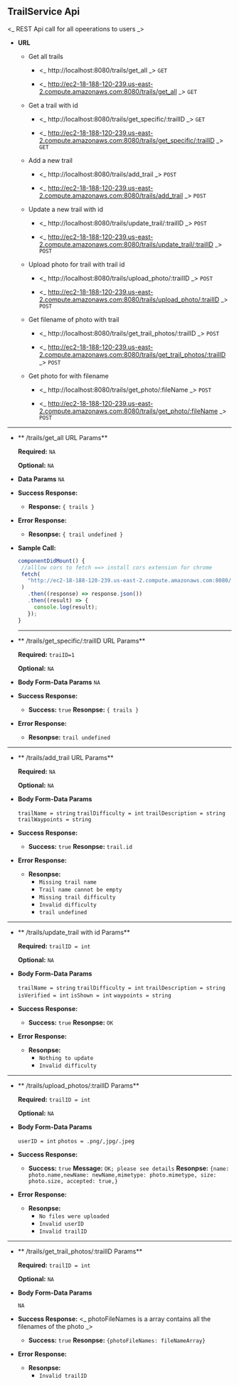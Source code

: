 **TrailService Api**
----
  <_ REST Api call for all opeerations to users _>

* **URL**

  * Get all trails
    * <_ http://localhost:8080/trails/get_all _>  `GET` 

    * <_ http://ec2-18-188-120-239.us-east-2.compute.amazonaws.com:8080/trails/get_all _> `GET` 
  
  * Get a trail with id 
    * <_ http://localhost:8080/trails/get_specific/:trailID _> `GET` 
  
    * <_ http://ec2-18-188-120-239.us-east-2.compute.amazonaws.com:8080/trails/get_specific/:trailID _> `GET` 
  
  * Add a new trail
    * <_ http://localhost:8080/trails/add_trail _>  `POST` 
  
    * <_ http://ec2-18-188-120-239.us-east-2.compute.amazonaws.com:8080/trails/add_trail _>  `POST` 
    
  * Update a new trail with id 
    * <_ http://localhost:8080/trails/update_trail/:trailID _>  `POST` 
  
    * <_ http://ec2-18-188-120-239.us-east-2.compute.amazonaws.com:8080/trails/update_trail/:trailID _>  `POST`  
  
  * Upload photo for trail with trail id 
    * <_ http://localhost:8080/trails/upload_photo/:trailID _>  `POST` 
  
    * <_ http://ec2-18-188-120-239.us-east-2.compute.amazonaws.com:8080/trails/upload_photo/:trailID _>  `POST` 
 
  * Get filename of photo with trail 
    * <_ http://localhost:8080/trails/get_trail_photos/:trailID _>  `POST` 
  
    * <_ http://ec2-18-188-120-239.us-east-2.compute.amazonaws.com:8080/trails/get_trail_photos/:trailID _>  `POST`     
 
  * Get photo for with filename 
    * <_ http://localhost:8080/trails/get_photo/:fileName _>  `POST` 
  
    * <_ http://ec2-18-188-120-239.us-east-2.compute.amazonaws.com:8080/trails/get_photo/:fileName _>  `POST` 
***************************************************************************************************************************

* ** /trails/get_all URL Params**
     
   **Required:**
   `NA`

   **Optional:**
    `NA`
    
* **Data Params**
    `NA`

* **Success Response:**

  * **Response:** `{ trails }`
 
* **Error Response:**

  * **Resonpse:** `{ trail undefined }`

* **Sample Call:**

   ```javascript
  componentDidMount() {
    //alllow cors to fetch ==> install cors extension for chrome
    fetch(
      "http://ec2-18-188-120-239.us-east-2.compute.amazonaws.com:8080/trails/get_all"
    )
      .then((response) => response.json())
      .then((result) => {
        console.log(result);
      });
  }
  ```
  ****************************************************************************************************************************
 
 * ** /trails/get_specific/:trailID URL Params**
     
   **Required:**
   `traiID=1`

   **Optional:**
    `NA`
    
* **Body Form-Data Params**
    `NA`
* **Success Response:**

  * **Success:** `true`
    **Resonpse:** `{ trails }`
 
* **Error Response:**

  * **Resonpse:** 
    `trail undefined`  
    
 ***************************************************************************************************************************
 
 * ** /trails/add_trail URL Params**
     
   **Required:**
   `NA`

   **Optional:**
    `NA`
    
* **Body Form-Data Params**
  
    `trailName = string`
    `trailDifficulty = int`
    `trailDescription = string`
    `trailWaypoints = string`
    
* **Success Response:**

  * **Success:** `true`
    **Resonpse:** `trail.id`
 
* **Error Response:**

  * **Resonpse:** 
    * `Missing trail name`  
    * `Trail name cannot be empty` 
    * `Missing trail difficulty`  
    * `Invalid difficulty` 
    * `trail undefined`
    
 ***************************************************************************************************************************
 
 * ** /trails/update_trail with id Params**
     
   **Required:**
   `trailID = int`

   **Optional:**
    `NA`
    
* **Body Form-Data Params**
  
    `trailName = string`
    `trailDifficulty = int`
    `trailDescription = string`
    `isVerified = int`
    `isShown = int`
    `waypoints = string`
    
* **Success Response:**

  * **Success:** `true`
    **Resonpse:** `OK`
 
* **Error Response:**

  * **Resonpse:** 
    * `Nothing to update`  
    * `Invalid difficulty` 
  
***************************************************************************************************************************
 
 * ** /trails/upload_photos/:trailID Params**
     
   **Required:**
   `trailID = int`

   **Optional:**
    `NA`
    
* **Body Form-Data Params**
  
    `userID = int`
    `photos = .png/,jpg/.jpeg`

    
* **Success Response:**

  * **Success:** `true`
    **Message:** `OK; please see details`
    **Resonpse:** `{name: photo.name,newName: newName,mimetype: photo.mimetype, size: photo.size, accepted: true,}`
 
* **Error Response:**

  * **Resonpse:** 
    * `No files were uploaded`  
    * `Invalid userID` 
    * `Invalid trailID` 

***************************************************************************************************************************
 
 * ** /trails/get_trail_photos/:trailID Params**
     
   **Required:**
   `trailID = int`

   **Optional:**
    `NA`
    
* **Body Form-Data Params**
  
    `NA`

* **Success Response:**
<_ photoFileNames is a array contains all the filenames of the photo _>
  * **Success:** `true`
    **Resonpse:** `{photoFileNames: fileNameArray}`
 
* **Error Response:**

  * **Resonpse:** 
    * `Invalid trailID` 
